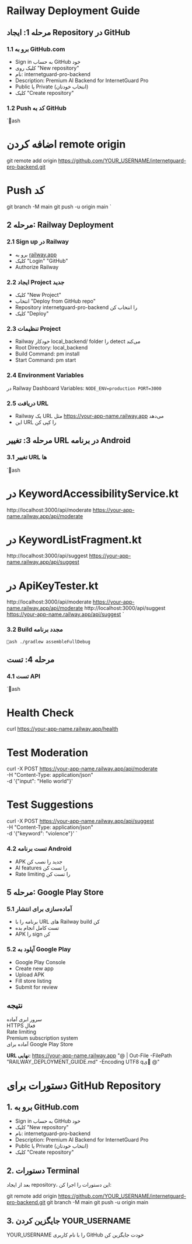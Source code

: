 ﻿#  Railway Deployment Guide

## مرحله 1: ایجاد Repository در GitHub

### 1.1 برو به GitHub.com
- Sign in به حساب GitHub خود
- کلیک روی "New repository"
- نام: internetguard-pro-backend
- Description: Premium AI Backend for InternetGuard Pro
- Public یا Private (انتخاب خودتان)
- کلیک "Create repository"

### 1.2 Push کد به GitHub
`ash
# اضافه کردن remote origin
git remote add origin https://github.com/YOUR_USERNAME/internetguard-pro-backend.git

# Push کد
git branch -M main
git push -u origin main
`

## مرحله 2: Railway Deployment

### 2.1 Sign up در Railway
- برو به [railway.app](https://railway.app)
- کلیک "Login"  "GitHub"
- Authorize Railway

### 2.2 ایجاد Project جدید
- کلیک "New Project"
- انتخاب "Deploy from GitHub repo"
- Repository internetguard-pro-backend را انتخاب کن
- کلیک "Deploy"

### 2.3 تنظیمات Project
- Railway خودکار local_backend/ folder را detect می‌کند
- Root Directory: local_backend
- Build Command: 
pm install
- Start Command: 
pm start

### 2.4 Environment Variables
در Railway Dashboard  Variables:
`
NODE_ENV=production
PORT=3000
`

### 2.5 دریافت URL
- Railway یک URL مثل https://your-app-name.railway.app می‌دهد
- این URL را کپی کن

## مرحله 3: تغییر URL در برنامه Android

### 3.1 تغییر URL ها
`ash
# در KeywordAccessibilityService.kt
http://localhost:3000/api/moderate  https://your-app-name.railway.app/api/moderate

# در KeywordListFragment.kt  
http://localhost:3000/api/suggest  https://your-app-name.railway.app/api/suggest

# در ApiKeyTester.kt
http://localhost:3000/api/moderate  https://your-app-name.railway.app/api/moderate
http://localhost:3000/api/suggest  https://your-app-name.railway.app/api/suggest
`

### 3.2 Build مجدد برنامه
`ash
./gradlew assembleFullDebug
`

## مرحله 4: تست

### 4.1 تست API
`ash
# Health Check
curl https://your-app-name.railway.app/health

# Test Moderation
curl -X POST https://your-app-name.railway.app/api/moderate \
  -H "Content-Type: application/json" \
  -d '{"input": "Hello world"}'

# Test Suggestions
curl -X POST https://your-app-name.railway.app/api/suggest \
  -H "Content-Type: application/json" \
  -d '{"keyword": "violence"}'
`

### 4.2 تست برنامه Android
- APK جدید را نصب کن
- AI features را تست کن
- Rate limiting را تست کن

## مرحله 5: Google Play Store

### 5.1 آماده‌سازی برای انتشار
- برنامه را با URL های Railway build کن
- تست کامل انجام بده
- APK را sign کن

### 5.2 آپلود به Google Play
- Google Play Console
- Create new app
- Upload APK
- Fill store listing
- Submit for review

##  نتیجه

 سرور ابری آماده  
 HTTPS فعال  
 Rate limiting  
 Premium subscription system  
 آماده برای Google Play Store  

**URL نهایی:** https://your-app-name.railway.app
"@ | Out-File -FilePath "RAILWAY_DEPLOYMENT_GUIDE.md" -Encoding UTF8
qی
@"
# دستورات برای GitHub Repository

## 1. برو به GitHub.com
- Sign in به حساب GitHub خود
- کلیک "New repository"
- نام: internetguard-pro-backend
- Description: Premium AI Backend for InternetGuard Pro
- Public یا Private (انتخاب خودتان)
- کلیک "Create repository"

## 2. دستورات Terminal
بعد از ایجاد repository، این دستورات را اجرا کن:

git remote add origin https://github.com/YOUR_USERNAME/internetguard-pro-backend.git
git branch -M main
git push -u origin main

## 3. جایگزین کردن YOUR_USERNAME
YOUR_USERNAME را با نام کاربری GitHub خودت جایگزین کن
